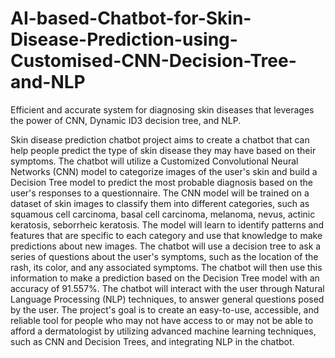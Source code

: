 # AI-based-Chatbot-for-Skin-Disease-Prediction-using-Customised-CNN-Decision-Tree-and-NLP
Efficient and accurate system for diagnosing skin diseases that leverages the power of CNN, Dynamic ID3 decision tree, and NLP.

Skin disease prediction chatbot project aims to create a chatbot that can help
people predict the type of skin disease they may have based on their symptoms.
The chatbot will utilize a Customized Convolutional Neural Networks (CNN)
model to categorize images of the user's skin and build a Decision Tree model to
predict the most probable diagnosis based on the user's responses to a
questionnaire. The CNN model will be trained on a dataset of skin images to
classify them into different categories, such as squamous cell carcinoma, basal
cell carcinoma, melanoma, nevus, actinic keratosis, seborrheic keratosis. The
model will learn to identify patterns and features that are specific to each category
and use that knowledge to make predictions about new images. The chatbot will
use a decision tree to ask a series of questions about the user's symptoms, such as
the location of the rash, its color, and any associated symptoms. The chatbot will
then use this information to make a prediction based on the Decision Tree model
with an accuracy of 91.557%. The chatbot will interact with the user through
Natural Language Processing (NLP) techniques, to answer general questions
posed by the user. The project's goal is to create an easy-to-use, accessible, and
reliable tool for people who may not have access to or may not be able to afford
a dermatologist by utilizing advanced machine learning techniques, such as CNN
and Decision Trees, and integrating NLP in the chatbot.
